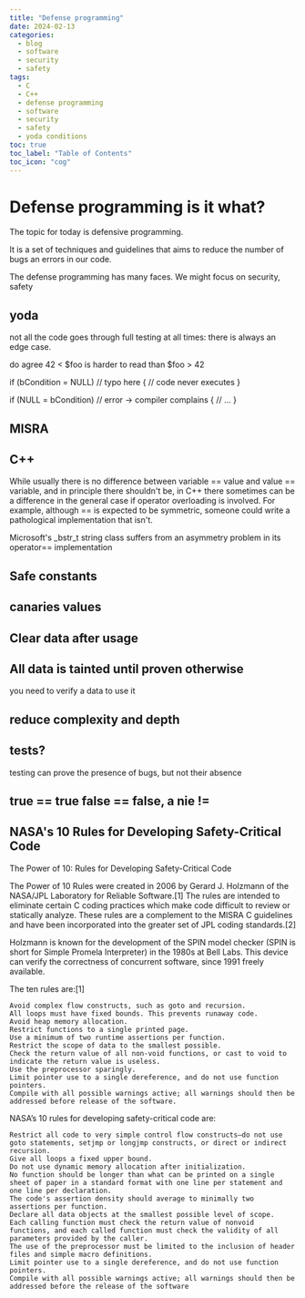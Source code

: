 ```yaml
---
title: "Defense programming"
date: 2024-02-13
categories:
  - blog
  - software
  - security
  - safety
tags:
  - C
  - C++
  - defense programming
  - software
  - security
  - safety
  - yoda conditions
toc: true
toc_label: "Table of Contents"
toc_icon: "cog"
---
```


# Defense programming is it what?

The topic for today is defensive programming.

It is a set of techniques and guidelines that aims to reduce the number of bugs an errors in our code.

The defense programming has many faces. We might focus on security, safety

## yoda
not all the code goes through full testing at all times: there is always an edge case.

do agree 42 < $foo is harder to read than $foo > 42

if (bCondition = NULL)  // typo here
{
 // code never executes
}

if (NULL = bCondition) //  error -> compiler complains
{
 // ...
}



## MISRA

## C++

While usually there is no difference between variable == value and value == variable, and in principle there shouldn't be, in C++ there sometimes can be a difference in the general case if operator overloading is involved. For example, although == is expected to be symmetric, someone could write a pathological implementation that isn't.

Microsoft's _bstr_t string class suffers from an asymmetry problem in its operator== implementation

## Safe constants
## canaries values
## Clear data after usage
## All data is tainted until proven otherwise
you need to verify a data to use it
## reduce complexity and depth
##  tests?
testing can prove the presence of bugs, but not their absence
## true == true false == false, a nie !=
## NASA's 10 Rules for Developing Safety-Critical Code
The Power of 10: Rules for Developing Safety-Critical Code

The Power of 10 Rules were created in 2006 by Gerard J. Holzmann of the NASA/JPL Laboratory for Reliable Software.[1] The rules are intended to eliminate certain C coding practices which make code difficult to review or statically analyze. These rules are a complement to the MISRA C guidelines and have been incorporated into the greater set of JPL coding standards.[2] 

Holzmann is known for the development of the SPIN model checker (SPIN is short for Simple Promela Interpreter) in the 1980s at Bell Labs. This device can verify the correctness of concurrent software, since 1991 freely available. 

The ten rules are:[1]

    Avoid complex flow constructs, such as goto and recursion.
    All loops must have fixed bounds. This prevents runaway code.
    Avoid heap memory allocation.
    Restrict functions to a single printed page.
    Use a minimum of two runtime assertions per function.
    Restrict the scope of data to the smallest possible.
    Check the return value of all non-void functions, or cast to void to indicate the return value is useless.
    Use the preprocessor sparingly.
    Limit pointer use to a single dereference, and do not use function pointers.
    Compile with all possible warnings active; all warnings should then be addressed before release of the software.

NASA’s 10 rules for developing safety-critical code are:

    Restrict all code to very simple control flow constructs—do not use goto statements, setjmp or longjmp constructs, or direct or indirect recursion.
    Give all loops a fixed upper bound.
    Do not use dynamic memory allocation after initialization.
    No function should be longer than what can be printed on a single sheet of paper in a standard format with one line per statement and one line per declaration.
    The code's assertion density should average to minimally two assertions per function.
    Declare all data objects at the smallest possible level of scope.
    Each calling function must check the return value of nonvoid functions, and each called function must check the validity of all parameters provided by the caller.
    The use of the preprocessor must be limited to the inclusion of header files and simple macro definitions.
    Limit pointer use to a single dereference, and do not use function pointers.
    Compile with all possible warnings active; all warnings should then be addressed before the release of the software

    